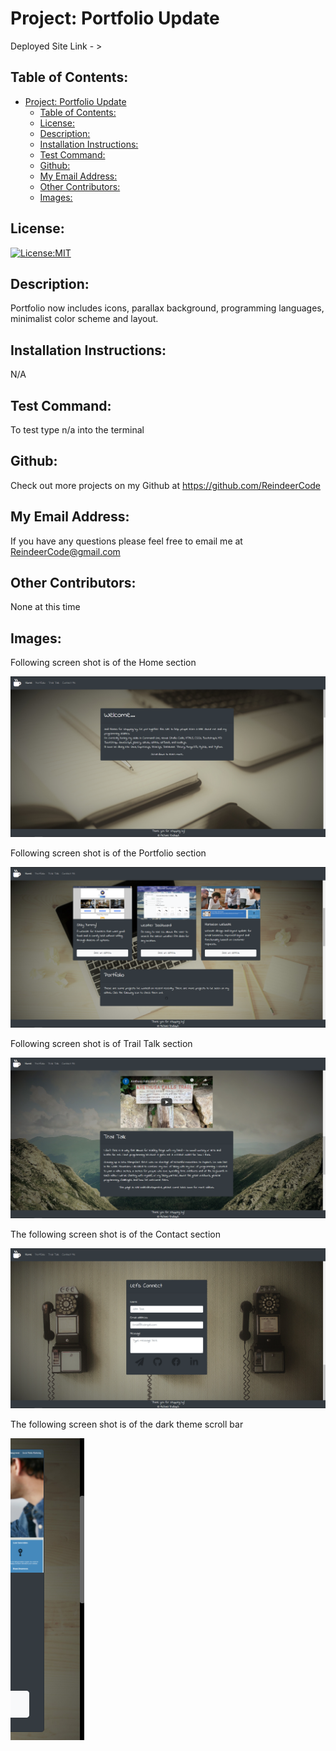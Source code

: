 # Project: Portfolio Update

  Deployed Site Link - > 


## Table of Contents: 
- [Project: Portfolio Update](#project-portfolio-update)
  - [Table of Contents:](#table-of-contents)
  - [License:](#license)
  - [Description:](#description)
  - [Installation Instructions:](#installation-instructions)
  - [Test Command:](#test-command)
  - [Github:](#github)
  - [My Email Address:](#my-email-address)
  - [Other Contributors:](#other-contributors)
  - [Images:](#images)

## License:
[![License:MIT](https://img.shields.io/badge/License-MIT-yellow.svg)](https://opensource.org/licenses/MIT)

## Description:
Portfolio now includes icons, parallax background, programming languages, minimalist color scheme and layout.


## Installation Instructions: 
N/A


## Test Command: 
To test type n/a into the terminal

## Github: 
Check out more projects on my Github at https://github.com/ReindeerCode

## My Email Address:
If you have any questions please feel free to email me at ReindeerCode@gmail.com

## Other Contributors:
None at this time

## Images:
Following screen shot is of the Home section

![Project Screenshot](./assets/home.png)

Following screen shot is of the Portfolio section

![Project Screenshot](./assets/port.png)

Following screen shot is of Trail Talk section

![Project Screenshot](./assets/trail.png)

The following screen shot is of the Contact section

![Project Screenshot](./assets/contactScreenShot.png)

The following screen shot is of the dark theme scroll bar

![Project Screenshot](./assets/darkThemeScroll.png)


